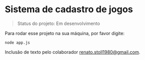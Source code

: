 <h1>Sistema de cadastro de jogos</h1>

> Status do projeto: Em desenvolvimento

Para rodar esse projeto na sua máquina, por favor digite:

```
node app.js
```

Inclusão de texto pelo colaborador renato.stoll1980@gmail.com.
